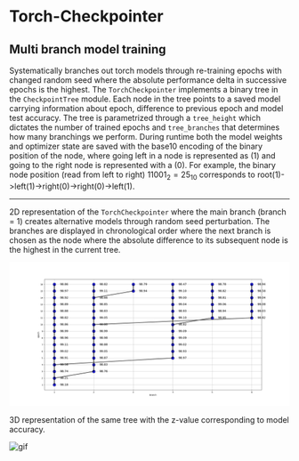 # Torch-Checkpointer

## Multi branch model training

Systematically branches out torch models through re-training epochs with changed random seed where the absolute performance delta in successive epochs is the highest. The <code>TorchCheckpointer</code> implements a binary tree in the <code>CheckpointTree</code> module. Each node in the tree points to a saved model carrying information about epoch, difference to previous epoch and model test accuracy. The tree is parametrized through a <code>tree_height</code> which dictates the number of trained epochs and <code>tree_branches</code> that determines how many branchings we perform.
During runtime both the model weights and optimizer state are saved with the base10 encoding of the binary position of the node, where going left in a node is represented as (1) and going to the right node is represented with a (0). For example, the binary node position (read from left to right) $11001_{2} = 25_{10}$ corresponds to root(1)->left(1)->right(0)->right(0)->left(1). 

---

2D representation of the <code>TorchCheckpointer</code> where the main branch (branch = 1) creates alternative models through random seed perturbation. The branches are displayed in chronological order where the next branch is chosen as the node where the absolute difference to its subsequent node is the highest in the current tree. 

![image1](checkpoint_tree2d.png)

3D representation of the same tree with the z-value corresponding to model accuracy. 

![gif](https://i.imgur.com/1a5B6Qi.gif)

